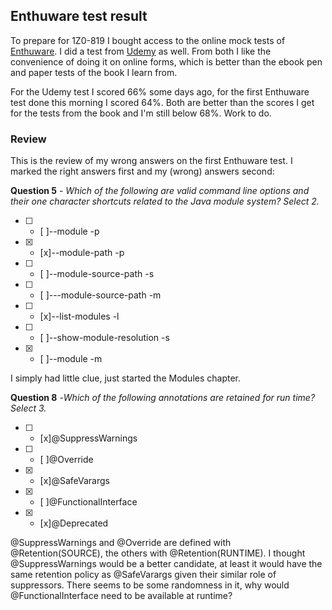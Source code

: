 ## Enthuware test result

To prepare for 1Z0-819 I bought access to the online mock tests of [Enthuware](https://enthuware.com/). I did a test from [Udemy](https://www.udemy.com/) as well. From both I like the convenience of doing it on online forms, which is better than the ebook pen and paper tests of the book I learn from.

For the Udemy test I scored 66% some days ago, for the first Enthuware test done this morning I scored 64%. Both are better than the scores I get for the tests from the book and I'm still below 68%. Work to do.

### Review

This is the review of my wrong answers on the first Enthuware test. I marked the right answers first and my (wrong) answers second:

**Question 5** - _Which of the following are valid command line options and their one character shortcuts related to the Java module system? Select 2._

- [ ] - [ ]\--module -p
- [x] - [x]\--module-path -p
- [ ] - [ ]\--module-source-path -s
- [ ] - [ ]---module-source-path -m
- [ ] - [x]\--list-modules -l
- [ ] - [ ]\--show-module-resolution -s
- [x] - [ ]\--module -m

I simply had little clue, just started the Modules chapter.

**Question 8** -_Which of the following annotations are retained for run time? Select 3._

- [ ] - [x]@SuppressWarnings
- [ ] - [ ]@Override
- [x] - [x]@SafeVarargs
- [x] - [ ]@FunctionalInterface
- [x] - [x]@Deprecated

@SuppressWarnings and @Override are defined with @Retention(SOURCE), the others with @Retention(RUNTIME). I thought @SuppressWarnings would be a better candidate, at least it would have the same retention policy as @SafeVarargs given their similar role of suppressors. There seems to be some randomness in it, why would @FunctionalInterface need to be available at runtime?
